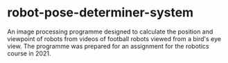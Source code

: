 # robot-pose-determiner-system
 An image processing programme designed to calculate the position and viewpoint of robots from videos of football robots viewed from a bird's eye view. The programme was prepared for an assignment for the robotics course in 2021.
